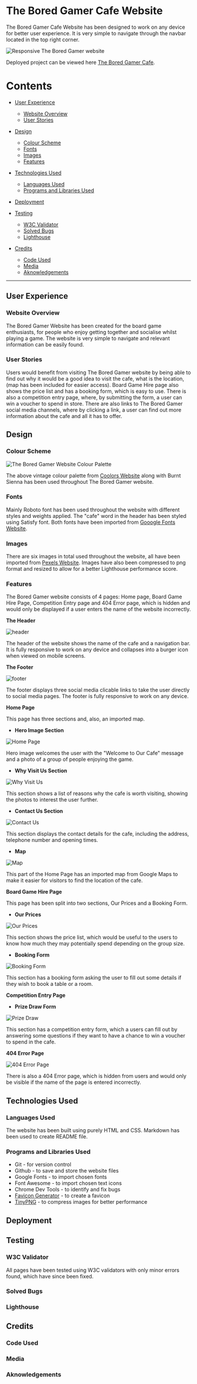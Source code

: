 # The Bored Gamer Cafe Website

The Bored Gamer Cafe Website has been designed to work on any device for better user experience. It is very simple to navigate through the navbar located in the top right corner.

![Responsive The Bored Gamer website](assets/docs/amiresponsive.png)

Deployed project can be viewed here [The Bored Gamer Cafe](https://juliahoban.github.io/the-bored-gamer/).

# Contents

* [User Experience](#user-experience)
    * [Website Overview](#website-overview)
    * [User Stories](#user-stories)

* [Design](#design)
   * [Colour Scheme](#colour-scheme)
   * [Fonts](#fonts)
   * [Images](#images)
   * [Features](#features)

* [Technologies Used](#technologies-used)
    * [Languages Used](#languages)
    * [Programs and Libraries Used](#programs-and-libraries-used)

* [Deployment](#deployment)

* [Testing](#testing)
    * [W3C Validator](#w3c-validator)
    * [Solved Bugs](#solved-bugs)
    * [Lighthouse](#lighthouse)

* [Credits](#credits)
    * [Code Used](#code-used)
    * [Media](#media)
    * [Aknowledgements](#aknowledgements)

- - - 

## User Experience

### Website Overview

The Bored Gamer Website has been created for the board game enthusiasts, for people who enjoy getting together and socialise whilst playing a game. The website is very simple to navigate and relevant information can be easily found.

### User Stories

Users would benefit from visiting The Bored Gamer website by being able to find out why it would be a good idea to visit the cafe, what is the location, (map has been included for easier access). Board Game Hire page also shows the price list and has a booking form, which is easy to use. There is also a competition entry page, where, by submitting the form, a user can win a voucher to spend in store. There are also links to The Bored Gamer social media channels, where by clicking a link, a user can find out more information about the cafe and all it has to offer.

## Design

### Colour Scheme

![The Bored Gamer Website Colour Palette](assets/docs/bored-gamer-colour-palette.png)

The above vintage colour palette from [Coolors Website](https://coolors.co/) along with Burnt Sienna has been used throughout The Bored Gamer website.

### Fonts

Mainly Roboto font has been used throughout the website with different styles and weights applied. The "cafe" word in the header has been styled using Satisfy font. Both fonts have been imported from [Gooogle Fonts Website](https://fonts.google.com/).

### Images

There are six images in total used throughout the website, all have been imported from [Pexels Website](https://www.pexels.com/). Images have also been compressed to png format and resized to allow for a better Lighthouse performance score.

### Features

The Bored Gamer website consists of 4 pages: Home page, Board Game Hire Page, Competition Entry page and 404 Error page, which is hidden and would only be displayed if a user enters the name of the website incorrectly.

**The Header**

![header](assets/docs/features/header.png)

The header of the website shows the name of the cafe and a navigation bar. It is fully responsive to work on any device and collapses into a burger icon when viewed on mobile screens.

**The Footer**

![footer](assets/docs/features/footer.png)

The footer displays three social media clicable links to take the user directly to social media pages. The footer is fully responsive to work on any device.

**Home Page**

This page has three sections and, also, an imported map.

- **Hero Image Section**

![Home Page](assets/docs/features/heroimage.png)

Hero image welcomes the user with the "Welcome to Our Cafe" message and a photo of a group of people enjoying the game.

- **Why Visit Us Section**

![Why Visit Us](assets/docs/features/why-visit.png)

This section shows a list of reasons why the cafe is worth visiting, showing the photos to interest the user further.

- **Contact Us Section**

![Contact Us](assets/docs/features/contact-us.png)

This section displays the contact details for the cafe, including the address, telephone number and opening times.

- **Map**

![Map](assets/docs/features/map.png)

This part of the Home Page has an imported map from Google Maps to make it easier for visitors to find the location of the cafe.

**Board Game Hire Page**

This page has been split into two sections, Our Prices and a Booking Form.

- **Our Prices**

![Our Prices](assets/docs/features/our-prices.png)

This section shows the price list, which would be useful to the users to know how much they may potentially spend depending on the group size.

- **Booking Form**

![Booking Form](assets/docs/features/booking-form.png)

This section has a booking form asking the user to fill out some details if they wish to book a table or a room.

**Competition Entry Page**

- **Prize Draw Form**

![Prize Draw](assets/docs/features/competition-entry.png)

This section has a competition entry form, which a users can fill out by answering some questions if they want to have a chance to win a voucher to spend in the cafe.

**404 Error Page**

![404 Error Page](assets/docs/features/error-page.png)

There is also a 404 Error page, which is hidden from users and would only be visible if the name of the page is entered incorrectly.

## Technologies Used

### Languages Used

The website has been built using purely HTML and CSS.
Markdown has been used to create README file.

### Programs and Libraries Used
 
 * Git - for version control
 * Github - to save and store the website files
 * Google Fonts - to import chosen fonts
 * Font Awesome - to import chosen text icons
 * Chrome Dev Tools - to identify and fix bugs
 * [Favicon Generator](https://realfavicongenerator.net/) - to create a favicon
 * [TinyPNG](https://tinypng.com/) - to compress images for better performance

## Deployment

## Testing

### W3C Validator

All pages have been tested using W3C validators with only minor errors found, which have since been fixed.

### Solved Bugs

### Lighthouse

## Credits

### Code Used

### Media

### Aknowledgements
